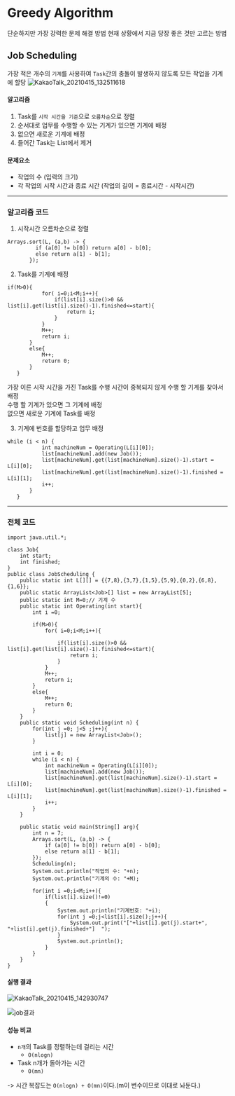 # Greedy Algorithm
 단순하지만 가장 강력한 문제 해결 방법
 현재 상황에서 지금 당장 좋은 것만 고르는 방법
 
## Job Scheduling
 가장 적은 개수의 ```기계```를 사용하여 ```Task```간의 충돌이 발생하지 않도록 모든 작업을 기계에 할당
 ![KakaoTalk_20210415_132511618](https://user-images.githubusercontent.com/80522538/114818795-5a283700-9df7-11eb-99b2-046a6a5055c5.jpg)

 
#### 알고리즘
 1. Task를 ```시작 시간을 기준```으로 ```오름차순```으로 정렬
 2. 순서대로 업무를 수행할 수 있는 기계가 있으면 기계에 배정
 3. 없으면 새로운 기계에 배정
 4. 들어간 Task는 List에서 제거

#### 문제요소
 - 작업의 수 (입력의 크기)
 - 각 작업의 시작 시간과 종료 시간 (작업의 길이 = 종료시간 - 시작시간)

---
### 알고리즘 코드
 1. 시작시간 오름차순으로 정렬
 ```
 Arrays.sort(L, (a,b) -> {
          if (a[0] != b[0]) return a[0] - b[0];
          else return a[1] - b[1];
        });
 ```
 
 2. Task를 기계에 배정
 ```
 if(M>0){
            for( i=0;i<M;i++){
                if(list[i].size()>0 && list[i].get(list[i].size()-1).finished<=start){
                    return i;
                }
            }
            M++;
            return i;
        }
        else{
            M++;
            return 0;
        }
    }
``` 
    
가장 이른 시작 시간을 가진 Task를 수행 시간이 중복되지 않게 수행 할 기계를 찾아서 배정</br>
수행 할 기계가 있으면 그 기계에 배정</br>
없으면 새로운 기계에 Task를 배정</br>

    
3. 기계에 번호를 할당하고 업무 배정 
 ```
 while (i < n) {
            int machineNum = Operating(L[i][0]);
            list[machineNum].add(new Job());
            list[machineNum].get(list[machineNum].size()-1).start = L[i][0];
            list[machineNum].get(list[machineNum].size()-1).finished = L[i][1];
            i++;
        }
    }
 ```

---
### 전체 코드
```
import java.util.*;

class Job{
    int start;
    int finished;
}
public class JobScheduling {
    public static int L[][] = {{7,8},{3,7},{1,5},{5,9},{0,2},{6,8},{1,6}};
    public static ArrayList<Job>[] list = new ArrayList[5];
    public static int M=0;// 기계 수
    public static int Operating(int start){
        int i =0;
       
        if(M>0){
            for( i=0;i<M;i++){
               
                if(list[i].size()>0 && list[i].get(list[i].size()-1).finished<=start){
                    return i;
                }
            }   
            M++;
            return i;
        }
        else{
            M++;
            return 0;
        }
    }
    public static void Scheduling(int n) {
        for(int j =0; j<5 ;j++){
            list[j] = new ArrayList<Job>();
        }

        int i = 0;
        while (i < n) {
            int machineNum = Operating(L[i][0]);
            list[machineNum].add(new Job());
            list[machineNum].get(list[machineNum].size()-1).start = L[i][0];
            list[machineNum].get(list[machineNum].size()-1).finished = L[i][1];
            i++;
        }
    }

    public static void main(String[] arg){
        int n = 7;
        Arrays.sort(L, (a,b) -> {
            if (a[0] != b[0]) return a[0] - b[0];
            else return a[1] - b[1];
        });
        Scheduling(n);
        System.out.println("작업의 수: "+n);
        System.out.println("기계의 수: "+M);

        for(int i =0;i<M;i++){
            if(list[i].size()!=0)
            {
                System.out.println("기계번호: "+i);
                for(int j =0;j<list[i].size();j++){
                    System.out.print("["+list[i].get(j).start+", "+list[i].get(j).finished+"]  ");
                }
                System.out.println();
            }
        }
    }
}
```

#### 실행 결과
![KakaoTalk_20210415_142930747](https://user-images.githubusercontent.com/80522538/114818682-23522100-9df7-11eb-8362-d8069e25859e.jpg)

![job결과](https://user-images.githubusercontent.com/80522538/114818363-a6bf4280-9df6-11eb-8bfe-fb0a7ed5041d.PNG)


#### 성능 비교
 - ```n개```의 Task를 정렬하는데 걸리는 시간 
    - ```O(nlogn)``` </br>
 - Task n개가 돌아가는 시간
    - ```O(mn)```

 -> 시간 복잡도는 ```O(nlogn) + O(mn)```이다.(m이 변수이므로 이대로 놔둔다.) 

  

